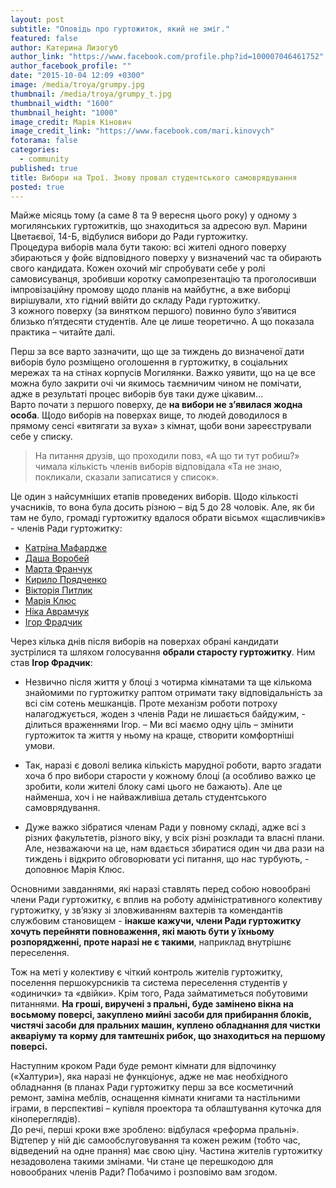```yaml
---
layout: post
subtitle: "Оповідь про гуртожиток, який не зміг."
featured: false
author: Катерина Лизогуб
author_link: "https://www.facebook.com/profile.php?id=100007046461752"
author_facebook_profile: ""
date: "2015-10-04 12:09 +0300"
image: /media/troya/grumpy.jpg
thumbnail: /media/troya/grumpy_t.jpg
thumbnail_width: "1600"
thumbnail_height: "1000"
image_credit: Марія Кінович
image_credit_link: "https://www.facebook.com/mari.kinovych"
fotorama: false
categories: 
  - community
published: true
title: Вибори на Трої. Знову провал студентського самоврядування
posted: true
---
```



Майже місяць тому (а саме 8 та 9 вересня цього року) у одному з могилянських гуртожитків, що знаходиться за адресою вул. Марини Цветаєвої, 14-Б, відбулися вибори до Ради гуртожитку.  
Процедура виборів мала бути такою: всі жителі одного поверху збираються у фойє відповідного поверху у визначений час та обирають свого кандидата. Кожен охочий міг спробувати себе у ролі самовисуванця, зробивши коротку самопрезентацію та проголосивши імпровізаційну промову щодо планів на майбутнє, а вже виборці вирішували, хто гідний ввійти до складу Ради гуртожитку.  
З кожного поверху (за винятком першого) повинно було з’явитися близько п’ятдесяти студентів. Але це лише теоретично. А що показала практика – читайте далі.  


Перш за все варто зазначити, що ще за тиждень до визначеної дати виборів було розміщено оголошення в гуртожитку, в соціальних мережах та на стінах корпусів Могилянки. Важко уявити, що на це все можна було закрити очі чи якимось таємничим чином не помічати, адже в результаті процес виборів був таки дуже цікавим…  
Варто почати з першого поверху, де **на вибори не з’явилася жодна особа**. 
Щодо виборів на поверхах вище, то людей доводилося в прямому сенсі «витягати за вуха» з кімнат, щоби вони зареєстрували себе у списку.  


> На питання друзів, що проходили повз, «А що ти тут робиш?» чимала кількість членів виборів відповідала «Та не знаю, покликали, сказали записатися у список».  


Це один з найсумніших етапів проведених виборів. Щодо кількості учасників, то вона була досить різною – від 5 до 28 чоловік. Але, як би там не було, громаді гуртожитку вдалося обрати вісьмох «щасливчиків» - членів Ради гуртожитку:
- [Катріна Мафардже](https://vk.com/id264679728)
- [Даша Воробей](https://vk.com/id76215197)
- [Марта Франчук](https://vk.com/marta_franchuk)
- [Кирило Прядченко](https://vk.com/we_make_our_fate)
- [Вікторія Питлик](https://vk.com/id38406164)
- [Марія Клюс](https://vk.com/lilastars)
- [Ніка Аврамчук](https://vk.com/nikaavramchuk)
- [Ігор Фрадчик](https://vk.com/id123080282)  


Через кілька днів після виборів на поверхах обрані кандидати зустрілися та шляхом голосування **обрали старосту гуртожитку**. Ним став **Ігор Фрадчик**:  


- Незвично після життя у блоці з чотирма кімнатами та ще кількома знайомими по гуртожитку раптом отримати таку відповідальність за всі сім сотень мешканців. Проте механізм роботи потроху налагоджується, жоден з членів Ради не лишається байдужим, - ділиться враженнями Ігор. – Ми всі маємо одну ціль – змінити гуртожиток та життя у ньому на краще, створити комфортніші умови.  

- Так, наразі є доволі велика кількість марудної роботи, варто згадати хоча б про вибори старости у кожному блоці (а особливо важко це зробити, коли жителі блоку самі цього не бажають). Але це найменша, хоч і не найважливіша деталь студентського самоврядування.  

- Дуже важко зібратися членам Ради у повному складі, адже всі з різних факультетів, різного віку, у всіх різні розклади та власні плани. Але, незважаючи на це, нам вдається збиратися один чи два рази на тиждень і відкрито обговорювати усі питання, що нас турбують, - доповнює Марія Клюс.  


Основними завданнями, які наразі ставлять перед собою новообрані члени Ради гуртожитку, є вплив на роботу адміністративного колективу гуртожитку, у зв’язку зі зловживанням вахтерів та комендантів службовим становищем - **інакше кажучи, члени Ради гуртожитку хочуть перейняти повноваження, які мають бути у їхньому розпорядженні, проте наразі не є такими**, наприклад внутрішнє переселення.  

Тож на меті у колективу є чіткий контроль жителів гуртожитку, поселення першокурсників та система переселення студентів у «одинички» та «двійки». Крім того, Рада займатиметься побутовими питаннями. **На гроші, виручені з пральні, буде замінено вікна на восьмому поверсі, закуплено мийні засоби для прибирання блоків, чистячі засоби для пральних машин, куплено обладнання для чистки акваріуму та корму для тамтешніх рибок, що знаходиться на першому поверсі.**  


Наступним кроком Ради буде ремонт кімнати для відпочинку («Халтури»), яка наразі не функціонує, адже не має необхідного обладнання (в планах Ради гуртожитку перш за все косметичний ремонт, заміна меблів, оснащення кімнати книгами та настільними іграми, в перспективі – купівля проектора та облаштування куточка для кінопереглядів).  
До речі, перші кроки вже зроблено: відбулася «реформа пральні». Відтепер у ній діє самообслуговування та кожен режим (тобто час, відведений на одне прання) має свою ціну. Частина жителів гуртожитку незадоволена такими змінами. Чи стане це перешкодою для новообраних членів Ради? Побачимо і розповімо вам згодом.
